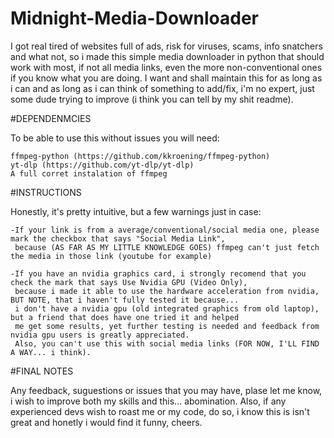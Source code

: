 # Midnight-Media-Downloader

I got real tired of websites full of ads, risk for viruses, scams, info snatchers and what not, so i made this simple media downloader in python that should work with most, if not all media links, even the more non-conventional ones if you know what you are doing.
I want and shall maintain this for as long as i can and as long as i can think of something to add/fix, i'm no expert, just some dude trying to improve (i think you can tell by my shit readme).

#DEPENDENMCIES

To be able to use this without issues you will need:

    ffmpeg-python (https://github.com/kkroening/ffmpeg-python)
    yt-dlp (https://github.com/yt-dlp/yt-dlp)
    A full corret instalation of ffmpeg

#INSTRUCTIONS

Honestly, it's pretty intuitive, but a few warnings just in case:

    -If your link is from a average/conventional/social media one, please mark the checkbox that says "Social Media Link",
     because (AS FAR AS MY LITTLE KNOWLEDGE GOES) ffmpeg can't just fetch the media in those link (youtube for example)

    -If you have an nvidia graphics card, i strongly recomend that you check the mark that says Use Nvidia GPU (Video Only),
     because i made it able to use the hardware acceleration from nvidia, BUT NOTE, that i haven't fully tested it because...
     i don't have a nvidia gpu (old integrated graphics from old laptop), but a friend that does have one tried it and helped
     me get some results, yet further testing is needed and feedback from nvidia gpu users is greatly appreciated.
     Also, you can't use this with social media links (FOR NOW, I'LL FIND A WAY... i think).

#FINAL NOTES

Any feedback, suguestions or issues that you may have, plase let me know, i wish to improve both my skills and this... abomination. Also, if any experienced devs wish to roast me or my code, do so, i know this is isn't great and honetly i would find it funny, cheers.
